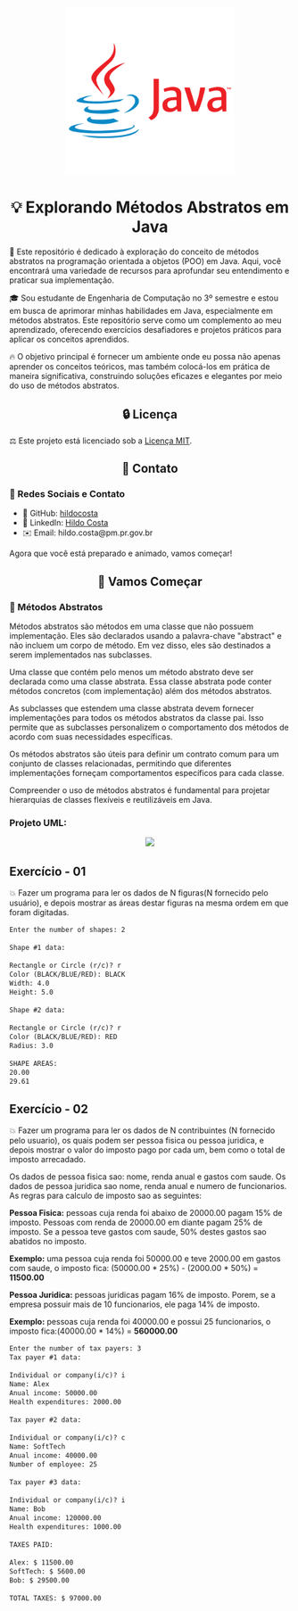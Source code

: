 <p align="center">
  <img src="https://github.com/hildocosta/hildocosta-Curso-Java--Nelio-Alves/blob/main/logo.png" width="300">
</p>

<h1 align="center">💡 Explorando Métodos Abstratos em Java</h1>

<p>🚀 Este repositório é dedicado à exploração do conceito de métodos abstratos na programação orientada a objetos (POO) em Java. Aqui, você encontrará uma variedade de recursos para aprofundar seu entendimento e praticar sua implementação.</p>

<p>🎓 Sou estudante de Engenharia de Computação no 3º semestre e estou em busca de aprimorar minhas habilidades em Java, especialmente em métodos abstratos. Este repositório serve como um complemento ao meu aprendizado, oferecendo exercícios desafiadores e projetos práticos para aplicar os conceitos aprendidos.</p>

<p>🔥 O objetivo principal é fornecer um ambiente onde eu possa não apenas aprender os conceitos teóricos, mas também colocá-los em prática de maneira significativa, construindo soluções eficazes e elegantes por meio do uso de métodos abstratos.</p>

<h2 align="center">🔒 Licença</h2>

<p>⚖️ Este projeto está licenciado sob a <a href="LICENSE">Licença MIT</a>.</p>

<h2 align="center">📧 Contato</h2>

<h3>🔗 Redes Sociais e Contato</h3>

<ul>
  <li>📌 GitHub: <a href="https://github.com/hildocosta">hildocosta</a></li>
  <li>💼 LinkedIn: <a href="https://www.linkedin.com/in/hildo-costa-b83812231/">Hildo Costa</a></li>
  <li>✉️ Email: hildo.costa@pm.pr.gov.br</li>
</ul>

<p>Agora que você está preparado e animado, vamos começar!</p>

<h2 align="center">🚀 Vamos Começar</h2>

<h3>🧩 Métodos Abstratos</h3>
<p>Métodos abstratos são métodos em uma classe que não possuem implementação. Eles são declarados usando a palavra-chave "abstract" e não incluem um corpo de método. Em vez disso, eles são destinados a serem implementados nas subclasses.</p>

<p>Uma classe que contém pelo menos um método abstrato deve ser declarada como uma classe abstrata. Essa classe abstrata pode conter métodos concretos (com implementação) além dos métodos abstratos.</p>

<p>As subclasses que estendem uma classe abstrata devem fornecer implementações para todos os métodos abstratos da classe pai. Isso permite que as subclasses personalizem o comportamento dos métodos de acordo com suas necessidades específicas.</p>

<p>Os métodos abstratos são úteis para definir um contrato comum para um conjunto de classes relacionadas, permitindo que diferentes implementações forneçam comportamentos específicos para cada classe.</p>

<p>Compreender o uso de métodos abstratos é fundamental para projetar hierarquias de classes flexíveis e reutilizáveis em Java.</p>

<h3>Projeto UML:</h3>

 <p align="center">
  <img src="https://github.com/hildocosta/Metodos_Abstratos/blob/main/imagem_01.png">
</p>

<h2> Exercício - 01</h2>

<p>💥 Fazer um programa para ler os dados de N figuras(N fornecido pelo usuário), e depois mostrar as áreas destar figuras na mesma ordem em que foram digitadas. </p>

```
Enter the number of shapes: 2

Shape #1 data:

Rectangle or Circle (r/c)? r
Color (BLACK/BLUE/RED): BLACK
Width: 4.0
Height: 5.0

Shape #2 data:

Rectangle or Circle (r/c)? r
Color (BLACK/BLUE/RED): RED
Radius: 3.0

SHAPE AREAS:
20.00
29.61
```

<h2> Exercício - 02</h2>

<p>💥 Fazer um programa para ler os dados de N contribuintes (N fornecido pelo usuario), os quais podem ser pessoa fisica ou pessoa juridica, e depois mostrar o valor do imposto pago por cada um, bem como o total de imposto arrecadado.

Os dados de pessoa fisica sao: nome, renda anual e gastos com saude. Os dados de pessoa juridica sao nome, renda anual e numero de funcionarios. As regras para calculo de imposto sao as seguintes:

**Pessoa Fisica:** pessoas cuja renda foi abaixo de 20000.00 pagam 15% de imposto. Pessoas com renda de 20000.00 em diante pagam 25% de imposto. Se a pessoa teve gastos com saude, 50% destes gastos sao abatidos no imposto.

**Exemplo:** uma pessoa cuja renda foi 50000.00 e teve 2000.00 em gastos com saude, o imposto fica: (50000.00 * 25%) - (2000.00 * 50%) = **11500.00**

**Pessoa Juridica:** pessoas juridicas pagam 16% de imposto. Porem, se a empresa possuir mais de 10 funcionarios, ele paga 14% de imposto.

**Exemplo:** pessoas cuja renda foi 40000.00 e possui 25 funcionarios, o imposto fica:(40000.00 * 14%) = **560000.00** </p>

```
Enter the number of tax payers: 3
Tax payer #1 data:

Individual or company(i/c)? i
Name: Alex
Anual income: 50000.00
Health expenditures: 2000.00

Tax payer #2 data:

Individual or company(i/c)? c
Name: SoftTech
Anual income: 40000.00
Number of employee: 25

Tax payer #3 data:

Individual or company(i/c)? i
Name: Bob
Anual income: 120000.00
Health expenditures: 1000.00

TAXES PAID:

Alex: $ 11500.00
SoftTech: $ 5600.00
Bob: $ 29500.00

TOTAL TAXES: $ 97000.00


```
